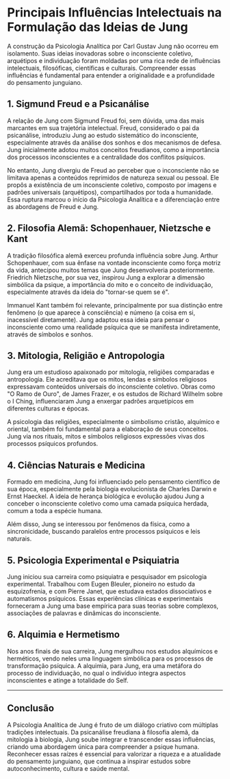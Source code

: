 
# Principais Influências Intelectuais na Formulação das Ideias de Jung

A construção da Psicologia Analítica por Carl Gustav Jung não ocorreu em isolamento. Suas ideias inovadoras sobre o inconsciente coletivo, arquétipos e individuação foram moldadas por uma rica rede de influências intelectuais, filosóficas, científicas e culturais. Compreender essas influências é fundamental para entender a originalidade e a profundidade do pensamento junguiano.

## 1. Sigmund Freud e a Psicanálise

A relação de Jung com Sigmund Freud foi, sem dúvida, uma das mais marcantes em sua trajetória intelectual. Freud, considerado o pai da psicanálise, introduziu Jung ao estudo sistemático do inconsciente, especialmente através da análise dos sonhos e dos mecanismos de defesa. Jung inicialmente adotou muitos conceitos freudianos, como a importância dos processos inconscientes e a centralidade dos conflitos psíquicos.

No entanto, Jung divergiu de Freud ao perceber que o inconsciente não se limitava apenas a conteúdos reprimidos de natureza sexual ou pessoal. Ele propôs a existência de um inconsciente coletivo, composto por imagens e padrões universais (arquétipos), compartilhados por toda a humanidade. Essa ruptura marcou o início da Psicologia Analítica e a diferenciação entre as abordagens de Freud e Jung.

## 2. Filosofia Alemã: Schopenhauer, Nietzsche e Kant

A tradição filosófica alemã exerceu profunda influência sobre Jung. Arthur Schopenhauer, com sua ênfase na vontade inconsciente como força motriz da vida, antecipou muitos temas que Jung desenvolveria posteriormente. Friedrich Nietzsche, por sua vez, inspirou Jung a explorar a dimensão simbólica da psique, a importância do mito e o conceito de individuação, especialmente através da ideia do "tornar-se quem se é".

Immanuel Kant também foi relevante, principalmente por sua distinção entre fenômeno (o que aparece à consciência) e númeno (a coisa em si, inacessível diretamente). Jung adaptou essa ideia para pensar o inconsciente como uma realidade psíquica que se manifesta indiretamente, através de símbolos e sonhos.

## 3. Mitologia, Religião e Antropologia

Jung era um estudioso apaixonado por mitologia, religiões comparadas e antropologia. Ele acreditava que os mitos, lendas e símbolos religiosos expressavam conteúdos universais do inconsciente coletivo. Obras como "O Ramo de Ouro", de James Frazer, e os estudos de Richard Wilhelm sobre o I Ching, influenciaram Jung a enxergar padrões arquetípicos em diferentes culturas e épocas.

A psicologia das religiões, especialmente o simbolismo cristão, alquímico e oriental, também foi fundamental para a elaboração de seus conceitos. Jung via nos rituais, mitos e símbolos religiosos expressões vivas dos processos psíquicos profundos.

## 4. Ciências Naturais e Medicina

Formado em medicina, Jung foi influenciado pelo pensamento científico de sua época, especialmente pela biologia evolucionista de Charles Darwin e Ernst Haeckel. A ideia de herança biológica e evolução ajudou Jung a conceber o inconsciente coletivo como uma camada psíquica herdada, comum a toda a espécie humana.

Além disso, Jung se interessou por fenômenos da física, como a sincronicidade, buscando paralelos entre processos psíquicos e leis naturais.

## 5. Psicologia Experimental e Psiquiatria

Jung iniciou sua carreira como psiquiatra e pesquisador em psicologia experimental. Trabalhou com Eugen Bleuler, pioneiro no estudo da esquizofrenia, e com Pierre Janet, que estudava estados dissociativos e automatismos psíquicos. Essas experiências clínicas e experimentais forneceram a Jung uma base empírica para suas teorias sobre complexos, associações de palavras e dinâmicas do inconsciente.

## 6. Alquimia e Hermetismo

Nos anos finais de sua carreira, Jung mergulhou nos estudos alquímicos e herméticos, vendo neles uma linguagem simbólica para os processos de transformação psíquica. A alquimia, para Jung, era uma metáfora do processo de individuação, no qual o indivíduo integra aspectos inconscientes e atinge a totalidade do Self.

---

## Conclusão

A Psicologia Analítica de Jung é fruto de um diálogo criativo com múltiplas tradições intelectuais. Da psicanálise freudiana à filosofia alemã, da mitologia à biologia, Jung soube integrar e transcender essas influências, criando uma abordagem única para compreender a psique humana. Reconhecer essas raízes é essencial para valorizar a riqueza e a atualidade do pensamento junguiano, que continua a inspirar estudos sobre autoconhecimento, cultura e saúde mental.
```
